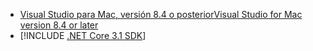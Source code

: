* [<span data-ttu-id="89a42-101">Visual Studio para Mac, versión 8.4 o posterior</span><span class="sxs-lookup"><span data-stu-id="89a42-101">Visual Studio for Mac version 8.4 or later</span></span>](https://visualstudio.microsoft.com/vs/mac/)
* [!INCLUDE [.NET Core 3.1 SDK](~/includes/3.1-SDK.md)]
